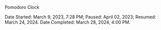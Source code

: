 Pomodoro Clock

Date Started: March 9, 2023, 7:28 PM; 
Paused: April 02, 2023; 
Resumed: March 24, 2024.
Date Completed: March 28, 2024, 4:00 PM.

